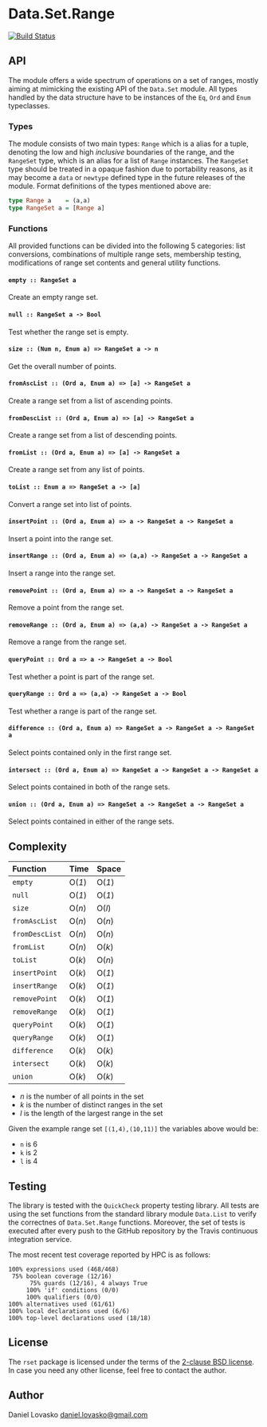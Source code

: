# Data.Set.Range
[![Build Status](https://travis-ci.org/lovasko/rset.svg?branch=master)](https://travis-ci.org/lovasko/rset)

## API
The module offers a wide spectrum of operations on a set of ranges, mostly
aiming at mimicking the existing API of the `Data.Set` module. All types
handled by the data structure have to be instances of the `Eq`, `Ord` and
`Enum` typeclasses.

### Types
The module consists of two main types: `Range` which is a alias for a tuple,
denoting the low and high _inclusive_ boundaries of the range, and the
`RangeSet` type, which is an alias for a list of `Range` instances. The
`RangeSet` type should be treated in a opaque fashion due to portability
reasons, as it may become a `data` or `newtype` defined type in the future
releases of the module. Format definitions of the types mentioned above are:

```haskell
type Range a    = (a,a)
type RangeSet a = [Range a]
```

### Functions
All provided functions can be divided into the following 5 categories: list
conversions, combinations of multiple range sets, membership testing,
modifications of range set contents and general utility functions.

#### `empty :: RangeSet a`
Create an empty range set.

#### `null :: RangeSet a -> Bool`
Test whether the range set is empty.

#### `size :: (Num n, Enum a) => RangeSet a -> n`
Get the overall number of points.

#### `fromAscList :: (Ord a, Enum a) => [a] -> RangeSet a`
Create a range set from a list of ascending points. 

#### `fromDescList :: (Ord a, Enum a) => [a] -> RangeSet a`
Create a range set from a list of descending points.

#### `fromList :: (Ord a, Enum a) => [a] -> RangeSet a`
Create a range set from any list of points.

#### `toList :: Enum a => RangeSet a -> [a]`
Convert a range set into list of points.

#### `insertPoint :: (Ord a, Enum a) => a -> RangeSet a -> RangeSet a`
Insert a point into the range set.

#### `insertRange :: (Ord a, Enum a) => (a,a) -> RangeSet a -> RangeSet a`
Insert a range into the range set.

#### `removePoint :: (Ord a, Enum a) => a -> RangeSet a -> RangeSet a`
Remove a point from the range set.

#### `removeRange :: (Ord a, Enum a) => (a,a) -> RangeSet a -> RangeSet a`
Remove a range from the range set.

#### `queryPoint :: Ord a => a -> RangeSet a -> Bool`
Test whether a point is part of the range set.

#### `queryRange :: Ord a => (a,a) -> RangeSet a -> Bool`
Test whether a range is part of the range set.

#### `difference :: (Ord a, Enum a) => RangeSet a -> RangeSet a -> RangeSet a`
Select points contained only in the first range set.

#### `intersect :: (Ord a, Enum a) => RangeSet a -> RangeSet a -> RangeSet a`
Select points contained in both of the range sets.

#### `union :: (Ord a, Enum a) => RangeSet a -> RangeSet a -> RangeSet a`
Select points contained in either of the range sets.

## Complexity

| Function       | Time   | Space  |
|:---------------|:-------|:-------|
| `empty`        | O(*1*) | O(*1*) |
| `null`         | O(*1*) | O(*1*) |
| `size`         | O(*n*) | O(*l*) |
| `fromAscList`  | O(*n*) | O(*n*) |
| `fromDescList` | O(*n*) | O(*n*) |
| `fromList`     | O(*n*) | O(*k*) |
| `toList`       | O(*k*) | O(*n*) |
| `insertPoint`  | O(*k*) | O(*1*) |
| `insertRange`  | O(*k*) | O(*1*) |
| `removePoint`  | O(*k*) | O(*1*) |
| `removeRange`  | O(*k*) | O(*1*) |
| `queryPoint`   | O(*k*) | O(*1*) |
| `queryRange`   | O(*k*) | O(*1*) |
| `difference`   | O(*k*) | O(*k*) |
| `intersect`    | O(*k*) | O(*k*) |
| `union`        | O(*k*) | O(*k*) |

* *n* is the number of all points in the set
* *k* is the number of distinct ranges in the set
* *l* is the length of the largest range in the set

Given the example range set `[(1,4),(10,11)]` the variables above would be:
* `n` is 6
* `k` is 2
* `l` is 4

## Testing
The library is tested with the `QuickCheck` property testing library. All tests
are using the set functions from the standard library module `Data.List` to
verify the correctnes of `Data.Set.Range` functions. Moreover, the set of tests
is executed after every push to the GitHub repository by the Travis continuous
integration service.

The most recent test coverage reported by HPC is as follows:
```
100% expressions used (468/468)
 75% boolean coverage (12/16)
      75% guards (12/16), 4 always True
     100% 'if' conditions (0/0)
     100% qualifiers (0/0)
100% alternatives used (61/61)
100% local declarations used (6/6)
100% top-level declarations used (18/18)
```

## License
The `rset` package is licensed under the terms of the [2-clause BSD
license](LICENSE). In case you need any other license, feel free to contact the
author.

## Author
Daniel Lovasko <daniel.lovasko@gmail.com>
